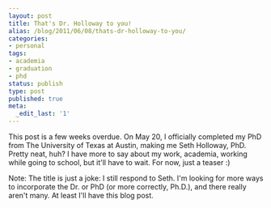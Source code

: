 ```yaml
---
layout: post
title: That's Dr. Holloway to you!
alias: /blog/2011/06/08/thats-dr-holloway-to-you/
categories:
- personal
tags:
- academia
- graduation
- phd
status: publish
type: post
published: true
meta:
  _edit_last: '1'
---
```

This post is a few weeks overdue. On May 20, I officially completed my PhD from The University of Texas at Austin, making me Seth Holloway, PhD. Pretty neat, huh? I have more to say about my work, academia, working while going to school, but it'll have to wait. For now, just a teaser :)

Note: The title is just a joke: I still respond to Seth. I'm looking for more ways to incorporate the Dr. or PhD (or more correctly, Ph.D.), and there really aren't many. At least I'll have this blog post.
